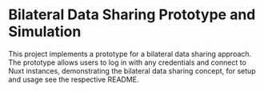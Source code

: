 # Bilateral Data Sharing Prototype and Simulation

This project implements a prototype for a bilateral data sharing approach. The prototype allows users to log in with any credentials and connect to Nuxt instances, demonstrating the bilateral data sharing concept, for setup and usage see the respective README. 
